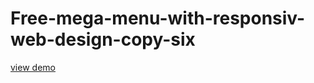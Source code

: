 # Free-mega-menu-with-responsiv-web-design-copy-six
<a href="http://webi4u.com/web/article/Free-mega-menu-with-responsiv-web-design-copy-six/">
  view demo
  </a>
